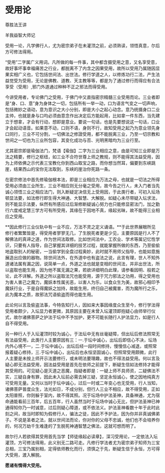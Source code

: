 # 受用论

尊胜法王讲

羊我益智大师记

受用一论，凡学佛行人，尤为密宗弟子在未灌顶之前，必须熟读，领悟真意，尔后方可修法得用。

“受用”二字属广义用词。凡所做的每一件事，其中都含摄受用之意，又名享受意，故好事坏事幸福痛苦之行业，都脱离不了内含之因果受用，故所以受用乃属随因显果实相广义也，它包括世间法、出世法。修行学道之人，以修炼功行二法，产生法益觉受为受用，无论是佛教、道教、天主教等等，都是为了通过修行而得应有合法享受（受用）,邪门外道通过种种不正之邪法而得受用。

今讲受用者，专论佛门之受用，于佛门中又直指密宗精髓三业受用而论。三业者即是“身、口、意”身为身体之一切，包括所有一举一动，口为语言气变之一切声响，包括微妙之语动，意为意识之大小分别，即是大小之起心动念。意乃统摄身口二业主帅，也就是身与口均必须由意念作出决定后方能起用，比如拿一件东西，当先建立于想拿，才会有行动，想即是意业。要说一句话，也是先要想说这一句话，口业才会起动语音。如果意不动，口则不语，身则不行，故知受用之起乃为意业领先身口同行，三业不可分割，一切佛法之修證受用，都不能脱离三业，乃至一切宗教和世间之一切也为三业所包容，其变化成功与否、光明黑暗均为三业行至。

尤其密宗即是瑜伽法门，梵语【瑜伽】二字为三业相应之意，由是可知三业即是万法之精要，修行之枢纽，如三业不合符世尊上师之教规，则不能得其法益受用，因为上师依佛之示代表三宝教化你到西山取宝之路，而你想当然耳，偏要到东峡跳崖，结果西山的宝你无法取到，东峡的崖治你死路一条。

在密宗修法中首先修瑜伽根本法，即是三业相应为万法之母，也就是一切法之所得受用必须由三业所生，三业不相应则无分毫之受用，故今告之行人，未入门者当先诚心领悟三业之相应法门，则入断疑定决信无上受用因，于此类行者，可初入坛场顿显法要，如法修行即生得大神通、大智慧、大解脱。如疑心未尽带疑入坛求法，则不能显示法要，纵然有所感应过后渐修断疑诚心努力也只能修显密法门，加之勤行六度戒定慧三学方可有所受用，其缘在于因地不真，缘起劣昧，故不能得三业相应之受用。

**因此修行三业仪轨中有一业不应，万法不灵之定义诵语。**于此世界展眼所见修行者繁繁皆是，得受用者寥寥无几，了生脱死者更是少见，主要原因是行人不了解佛法的真谛之道，作为世间法取修。比如世间法中，工农业、学术等属记忆性学识，只要有人指导，自己掌握其详细的技艺过程，就能掌握所做的东西，乃至偷偷地盗取别人的秘密，一当偷学到全盘过程奥妙，此时就不用师父指导，也能如意施展造出应做的器物。除世间法外，在外道中也有盗法之说，此言有理，世人不知外道诸法属有漏之因，说简单一点，外道之法也就是变相的世间法，并非出世法，所以盗取也能生用，因为他不属无漏之果，若欲详细明白此理，请参看因明、般若之论，此不详解。外道之所以盗取法咒也能受用，源于咒力邪法之功用，得之受用也为害人害己之魔力，魔妖本性属劣恶，以害人为乐，以食众生为美，故邪心相印予魔妖行业，于是自得魔妖之加持，故能生用，终归自己被魔害，而为魔所行之乐，此为魔本之质，故邪法咒语偷盗而得也能生用。

此论何以言及偷盗法事，今特告知行人，因如来大事因缘度众生至今，修行学法得受用者颇少，入坛显力者更微，其原因主要在未曾入坛灌顶即抱疑心由师举行仪式，故尔诸佛菩萨之护法于坛中不予加护，更不可能长随行人护法显力，如是行人自不得受用。

另一种行人于入坛灌顶时较为诚心，于法坛中无有丝毫疑障，但出坛后修法照常无有法益受用，此类行人主要原因有三：一.于坛中诚心，出坛后即信心不决，坛场内外心境不一，二.于坛中诚心，出坛后经一段时间修持，慢慢信心减退，或照常报着疑心修持，三.于坛中诚心，出坛后也永恒坚固诚心，但照常受用颇微，此行人主要是未按上师开示法要修行，或未明法要理趣，故也不得法益受用。何以言及疑心即无法益受用，因法益受用是首先在依师之前提下，断疑生信如法修持才能得其受用的。可见疑心是灭道之恶魔，指疑者即是：一疑上师不具师资，二疑佛法不实，三疑自身有罪，因此未入坛前必需去掉三疑，坚定永恒诚心，使之因地纯真方可受用无量。又何以当时于坛中诚心，过后一时或二年变心也无受用，行人当知，诸佛菩萨普度众生，法光如日，不成分别，但行人三业不相应，故不得受用，正如太阳普照，你则躲于室内，故不得其照。况于坛场中护法圣神，具备神通，尤为宿命通能看前三百年，后五百年，行人虽然当时于坛场中诚心无比，但护法圣神已神通得知你乃一时诚意，过后则疑心障道，或不依法义。护法圣神看数十年于此时此刻之间，故当时即知为假修行人，骗法之徒，因此不予护法，因为你并非真诚佛弟子。不说是圣者之法，就以世间法而论，你对你的父母不忠诚，他们也不会培养你的，何况万劫千生难逢的了生脱死神通智慧之佛法，这就可想而明了。

故尔行人若欲得其受用首先当学【师徒缘起必读章】，深习受用论，一定依法入坛灌顶，方可修法得用，此义别无二路可走。凡修行学法者尤为密宗弟子知师为三宝总相，三宝乃属别相，定得依师教化而行，须慎之于先，断疑生信于永恒，方可得大受用，渡入解脱。



**愿诸有情得大受用。**